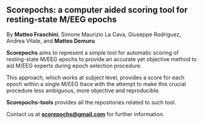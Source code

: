 ## Scorepochs: a computer aided scoring tool for resting-state M/EEG epochs

By **Matteo Fraschini**, Simone Maurizio La Cava, Giuseppe Rodriguez, Andrea Vitale, and **Matteo Demuru**

**Scorepochs** aims to represent a simple tool for automatic scoring of resting-state M/EEG epochs to provide an accurate yet objective method to aid M/EEG experts during epoch selection procedure.

This approach, which works at subject level, provides a score for each epoch within a single M/EEG trace with the attempt to make this crucial procedure less ambiguous, more objective and reproducible.

**Scorepochs-tools** provides all the repositories related to such tool.

Contact us at [**scorepochs@gmail.com**](mailto:scorepochs@gmail.com) for further information.
